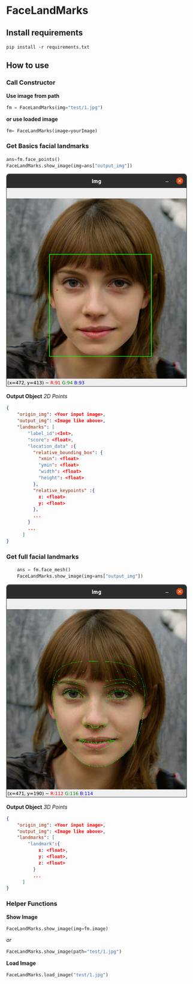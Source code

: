 # FaceLandMarks

## Install requirements

```shell
pip install -r requirements.txt
```

## How to use

### Call Constructor

**Use image from path**
```python
fm = FaceLandMarks(img="test/1.jpg")
```
**or use loaded image**
```python
fm= FaceLandMarks(image=yourImage)
```
### Get Basics facial landmarks

```python
ans=fm.face_points()
FaceLandMarks.show_image(img=ans["output_img"])
```
![alt outputImage](test/output/index.jpeg)<br/>

**Output Object**
_2D Points_
```json
{
    "origin_img": <Your input image>,
    "output_img": <Image like above>,
    "landmarks": [
        "label_id":<Int>,
        "score": <float>,
        "location_data" :{
          "relative_bounding_box": {
            "xmin": <float>
            "ymin": <float>
            "width": <float>
            "height": <float>
          },
          "relative_keypoints" :{
            x: <float>
            y: <float>
          },
          ...
        } 
        ...
      ]
}
```



### Get full facial landmarks

```python
    ans = fm.face_mesh()
    FaceLandMarks.show_image(img=ans["output_img"])
```
![alt outputImage](test/output/index2.jpeg)<br/>

**Output Object**
_3D Points_
```json
{
    "origin_img": <Your input image>,
    "output_img": <Image like above>,
    "landmarks": [
        "landmark":{
            x: <float>,
            y: <float>,
            z: <float>
          }
          ...
      ]
}
```
### Helper Functions

**Show Image**
```python
FaceLandMarks.show_image(img=fm.image)
```
*or*
```python
FaceLandMarks.show_image(path="test/1.jpg")
```
**Load Image**
```python
FaceLandMarks.load_image("test/1.jpg")
```

